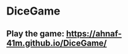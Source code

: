# DiceGame
## Play the game: <a href="https://ahnaf-41m.github.io/DiceGame/" onclick="_blank"> https://ahnaf-41m.github.io/DiceGame/ </a>
